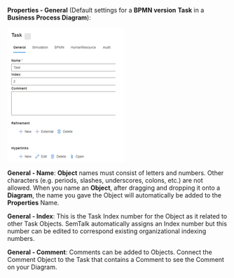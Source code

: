 **Properties - General** (Default settings for a **BPMN version** **Task** in a **Business Process Diagram**):

![alt text](images/Properties3.png)

**General - Name**: **Object** names must consist of letters and numbers. Other characters (e.g. periods, slashes, underscores, colons, etc.) are not allowed. 
When you name an **Object**, after dragging and dropping it onto a **Diagram**, the name you gave the Object will automatically be added to the **Properties** Name.

**General - Index**: This is the Task Index number for the Object as it related to other Task Objects. SemTalk automatically assigns an Index number but this number can be edited to correspond existing organizational indexing numbers.

**General - Comment**: Comments can be added to Objects. Connect the Comment Object to the Task that contains a Comment to see the Comment on your Diagram.
